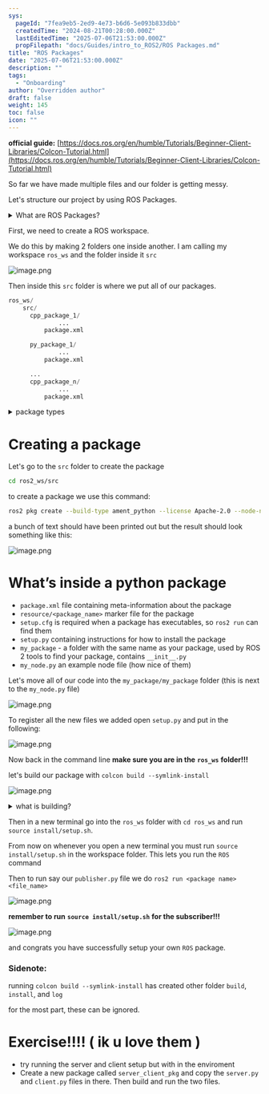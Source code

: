 ```yaml
---
sys:
  pageId: "7fea9eb5-2ed9-4e73-b6d6-5e093b833dbb"
  createdTime: "2024-08-21T00:28:00.000Z"
  lastEditedTime: "2025-07-06T21:53:00.000Z"
  propFilepath: "docs/Guides/intro_to_ROS2/ROS Packages.md"
title: "ROS Packages"
date: "2025-07-06T21:53:00.000Z"
description: ""
tags:
  - "Onboarding"
author: "Overridden author"
draft: false
weight: 145
toc: false
icon: ""
---
```


**official guide:** [https://docs.ros.org/en/humble/Tutorials/Beginner-Client-Libraries/Colcon-Tutorial.html](https://docs.ros.org/en/humble/Tutorials/Beginner-Client-Libraries/Colcon-Tutorial.html)

So far we have made multiple files and our folder is getting messy.

Let's structure our project by using ROS Packages.

<details>
      <summary>What are ROS Packages?</summary>
      ROS Packages are, as the name implies, packages of code that are highly sharable between ROS developers.
  </details>

First, we need to create a ROS workspace.

We do this by making 2 folders one inside another. I am calling my workspace `ros_ws` and the folder inside it `src`

![image.png](https://prod-files-secure.s3.us-west-2.amazonaws.com/d518164a-d88e-44d1-a4ee-3adb3bd8bce0/70706947-fd18-4537-a67b-e12946812d31/image.png?X-Amz-Algorithm=AWS4-HMAC-SHA256&X-Amz-Content-Sha256=UNSIGNED-PAYLOAD&X-Amz-Credential=ASIAZI2LB466ZQN7Y5KH%2F20250707%2Fus-west-2%2Fs3%2Faws4_request&X-Amz-Date=20250707T110820Z&X-Amz-Expires=3600&X-Amz-Security-Token=IQoJb3JpZ2luX2VjEGoaCXVzLXdlc3QtMiJHMEUCIQC1J6tvdFIhumH7TBXUR1wWsxztlMVEtCVwdi2HIrfXdgIgEa7d1xUPdDmM63w1BnyKwfho2sbEUIMY3jf%2F4vatcFcq%2FwMIcxAAGgw2Mzc0MjMxODM4MDUiDNybaYvJmi3KNHLR0yrcA33LgV6jxdSWabWE17Jh7k%2Fpwmnvnzzd%2BLW%2FOOPNH0O5jQnWCD900npHZnGp9aqcMgRZfA%2BpgCieJMuyQcIcx%2FbYRVNJlU4Qbo%2BZeS%2FNd%2B8a1fmgj5mbCGTydTVE%2FLxLg23%2Fl6yLZcCd4andAhLgpEtD%2BAMmGyCNw6RFPhdMiFFpGLoVlvKSlC8b3mQf6reQG%2BjyTD5xbUBf5Y5UTqRFNa34oJntYtE%2FuRbFTK1hcjQ9Gi%2FultO1N8CEPExGMs2m4zzl%2FpTKsZ2kZSjv70eA%2BxF4sftrvI29WpPuowSBdgVLcOQ%2BVkvMlnJu%2BCHOOZ1gthdrwip2YISSrPEfGYG1Mp42NYnA5311MD5Uv71vXBercjO1viFhWaBIQtagXpsFguGlAcFjjkr580O%2FTpcg1ZhwGCF1jrOQutWqGxfly%2B%2F8zdj7NkGr2TaCXXQ5o4IgXlBueuyuwU9hiMwda48UlzkJL8pI8TUCYk6kM55mlst3HlWuSzdzOEg%2BUrfAu5%2BUBEQXRxkVdjeomcYTjJBpAaGcZrgVT9B2fxKMovE3I9mSw0gCNal4VUEPapJG1ARR5CcA9gTfNe%2F8%2BN9V1lPi7xIRie5jDAM6KpgRH32Gy%2F2xSX6a8cV8wCZrRf%2F9MJ%2B4rsMGOqUBAdr7UfXv3%2Bi6d%2Bf9bsogps%2BRtDJhja1Jxu4rZ%2F6NUPeAXYBQdnucoxbtb32bAieVUqCphkqhUqgNwhJRUocJp3VUQ7UiHK%2FpOqLEtGX1w149k0WaGlOHaZtEKknnzlGe8%2Fjtwv9DI95%2Bt31XpoPeZsN8IT6d7Dug8%2BLg3BK9W69BCoJjN8TVPhKWN0wnUu5e2WdVBP2MRQkkr7MH47PJHN7YHDC2&X-Amz-Signature=5484fe86dc2fdc7af1a6e187ba1a090f77a835f5766a2e832acaf96f87cdb688&X-Amz-SignedHeaders=host&x-amz-checksum-mode=ENABLED&x-id=GetObject)

Then inside this `src` folder is where we put all of our packages.

```python
ros_ws/
    src/
      cpp_package_1/
		      ...
          package.xml

      py_package_1/
		      ...
          package.xml

      ...
      cpp_package_n/
		      ...
          package.xml

```

<details>

<summary>package types</summary>

packages can be either `C++` or python.

the intern file structure is different for each but for this guide we will stick to creating python packages

</details>

# Creating a package

Let's go to the `src` folder to create the package

```bash
cd ros2_ws/src
```

to create a package we use this command:

```bash
ros2 pkg create --build-type ament_python --license Apache-2.0 --node-name my_node my_package
```

a bunch of text should have been printed out but the result should look something like this:

![image.png](https://prod-files-secure.s3.us-west-2.amazonaws.com/d518164a-d88e-44d1-a4ee-3adb3bd8bce0/e6cf1e3f-8512-4a3e-b131-079f800bf3e8/image.png?X-Amz-Algorithm=AWS4-HMAC-SHA256&X-Amz-Content-Sha256=UNSIGNED-PAYLOAD&X-Amz-Credential=ASIAZI2LB466ZQN7Y5KH%2F20250707%2Fus-west-2%2Fs3%2Faws4_request&X-Amz-Date=20250707T110820Z&X-Amz-Expires=3600&X-Amz-Security-Token=IQoJb3JpZ2luX2VjEGoaCXVzLXdlc3QtMiJHMEUCIQC1J6tvdFIhumH7TBXUR1wWsxztlMVEtCVwdi2HIrfXdgIgEa7d1xUPdDmM63w1BnyKwfho2sbEUIMY3jf%2F4vatcFcq%2FwMIcxAAGgw2Mzc0MjMxODM4MDUiDNybaYvJmi3KNHLR0yrcA33LgV6jxdSWabWE17Jh7k%2Fpwmnvnzzd%2BLW%2FOOPNH0O5jQnWCD900npHZnGp9aqcMgRZfA%2BpgCieJMuyQcIcx%2FbYRVNJlU4Qbo%2BZeS%2FNd%2B8a1fmgj5mbCGTydTVE%2FLxLg23%2Fl6yLZcCd4andAhLgpEtD%2BAMmGyCNw6RFPhdMiFFpGLoVlvKSlC8b3mQf6reQG%2BjyTD5xbUBf5Y5UTqRFNa34oJntYtE%2FuRbFTK1hcjQ9Gi%2FultO1N8CEPExGMs2m4zzl%2FpTKsZ2kZSjv70eA%2BxF4sftrvI29WpPuowSBdgVLcOQ%2BVkvMlnJu%2BCHOOZ1gthdrwip2YISSrPEfGYG1Mp42NYnA5311MD5Uv71vXBercjO1viFhWaBIQtagXpsFguGlAcFjjkr580O%2FTpcg1ZhwGCF1jrOQutWqGxfly%2B%2F8zdj7NkGr2TaCXXQ5o4IgXlBueuyuwU9hiMwda48UlzkJL8pI8TUCYk6kM55mlst3HlWuSzdzOEg%2BUrfAu5%2BUBEQXRxkVdjeomcYTjJBpAaGcZrgVT9B2fxKMovE3I9mSw0gCNal4VUEPapJG1ARR5CcA9gTfNe%2F8%2BN9V1lPi7xIRie5jDAM6KpgRH32Gy%2F2xSX6a8cV8wCZrRf%2F9MJ%2B4rsMGOqUBAdr7UfXv3%2Bi6d%2Bf9bsogps%2BRtDJhja1Jxu4rZ%2F6NUPeAXYBQdnucoxbtb32bAieVUqCphkqhUqgNwhJRUocJp3VUQ7UiHK%2FpOqLEtGX1w149k0WaGlOHaZtEKknnzlGe8%2Fjtwv9DI95%2Bt31XpoPeZsN8IT6d7Dug8%2BLg3BK9W69BCoJjN8TVPhKWN0wnUu5e2WdVBP2MRQkkr7MH47PJHN7YHDC2&X-Amz-Signature=24b5891dc0740c4b8d5645ede5ac5b0fa7b94e097e45e573d1ecb1a3e12ee794&X-Amz-SignedHeaders=host&x-amz-checksum-mode=ENABLED&x-id=GetObject)

# What’s inside a python package

- `package.xml` file containing meta-information about the package
- `resource/<package_name>` marker file for the package
- `setup.cfg` is required when a package has executables, so `ros2 run` can find them
- `setup.py` containing instructions for how to install the package
- `my_package` - a folder with the same name as your package, used by ROS 2 tools to find your package, contains `__init__.py`
- `my_node.py` an example node file (how nice of them)

Let's move all of our code into the `my_package/my_package` folder (this is next to the `my_node.py` file)

![image.png](https://prod-files-secure.s3.us-west-2.amazonaws.com/d518164a-d88e-44d1-a4ee-3adb3bd8bce0/9ce58f11-0da9-4d3e-b86d-506a9685d378/image.png?X-Amz-Algorithm=AWS4-HMAC-SHA256&X-Amz-Content-Sha256=UNSIGNED-PAYLOAD&X-Amz-Credential=ASIAZI2LB466ZQN7Y5KH%2F20250707%2Fus-west-2%2Fs3%2Faws4_request&X-Amz-Date=20250707T110821Z&X-Amz-Expires=3600&X-Amz-Security-Token=IQoJb3JpZ2luX2VjEGoaCXVzLXdlc3QtMiJHMEUCIQC1J6tvdFIhumH7TBXUR1wWsxztlMVEtCVwdi2HIrfXdgIgEa7d1xUPdDmM63w1BnyKwfho2sbEUIMY3jf%2F4vatcFcq%2FwMIcxAAGgw2Mzc0MjMxODM4MDUiDNybaYvJmi3KNHLR0yrcA33LgV6jxdSWabWE17Jh7k%2Fpwmnvnzzd%2BLW%2FOOPNH0O5jQnWCD900npHZnGp9aqcMgRZfA%2BpgCieJMuyQcIcx%2FbYRVNJlU4Qbo%2BZeS%2FNd%2B8a1fmgj5mbCGTydTVE%2FLxLg23%2Fl6yLZcCd4andAhLgpEtD%2BAMmGyCNw6RFPhdMiFFpGLoVlvKSlC8b3mQf6reQG%2BjyTD5xbUBf5Y5UTqRFNa34oJntYtE%2FuRbFTK1hcjQ9Gi%2FultO1N8CEPExGMs2m4zzl%2FpTKsZ2kZSjv70eA%2BxF4sftrvI29WpPuowSBdgVLcOQ%2BVkvMlnJu%2BCHOOZ1gthdrwip2YISSrPEfGYG1Mp42NYnA5311MD5Uv71vXBercjO1viFhWaBIQtagXpsFguGlAcFjjkr580O%2FTpcg1ZhwGCF1jrOQutWqGxfly%2B%2F8zdj7NkGr2TaCXXQ5o4IgXlBueuyuwU9hiMwda48UlzkJL8pI8TUCYk6kM55mlst3HlWuSzdzOEg%2BUrfAu5%2BUBEQXRxkVdjeomcYTjJBpAaGcZrgVT9B2fxKMovE3I9mSw0gCNal4VUEPapJG1ARR5CcA9gTfNe%2F8%2BN9V1lPi7xIRie5jDAM6KpgRH32Gy%2F2xSX6a8cV8wCZrRf%2F9MJ%2B4rsMGOqUBAdr7UfXv3%2Bi6d%2Bf9bsogps%2BRtDJhja1Jxu4rZ%2F6NUPeAXYBQdnucoxbtb32bAieVUqCphkqhUqgNwhJRUocJp3VUQ7UiHK%2FpOqLEtGX1w149k0WaGlOHaZtEKknnzlGe8%2Fjtwv9DI95%2Bt31XpoPeZsN8IT6d7Dug8%2BLg3BK9W69BCoJjN8TVPhKWN0wnUu5e2WdVBP2MRQkkr7MH47PJHN7YHDC2&X-Amz-Signature=a212829a12a7611db19ea960ea369fe6b8dda24fdf66df56daf1d58cd11dc824&X-Amz-SignedHeaders=host&x-amz-checksum-mode=ENABLED&x-id=GetObject)

To register all the new files we added open `setup.py` and put in the following:

![image.png](https://prod-files-secure.s3.us-west-2.amazonaws.com/d518164a-d88e-44d1-a4ee-3adb3bd8bce0/1cd7c262-4cae-4496-9d75-c178537d24a2/image.png?X-Amz-Algorithm=AWS4-HMAC-SHA256&X-Amz-Content-Sha256=UNSIGNED-PAYLOAD&X-Amz-Credential=ASIAZI2LB466ZQN7Y5KH%2F20250707%2Fus-west-2%2Fs3%2Faws4_request&X-Amz-Date=20250707T110821Z&X-Amz-Expires=3600&X-Amz-Security-Token=IQoJb3JpZ2luX2VjEGoaCXVzLXdlc3QtMiJHMEUCIQC1J6tvdFIhumH7TBXUR1wWsxztlMVEtCVwdi2HIrfXdgIgEa7d1xUPdDmM63w1BnyKwfho2sbEUIMY3jf%2F4vatcFcq%2FwMIcxAAGgw2Mzc0MjMxODM4MDUiDNybaYvJmi3KNHLR0yrcA33LgV6jxdSWabWE17Jh7k%2Fpwmnvnzzd%2BLW%2FOOPNH0O5jQnWCD900npHZnGp9aqcMgRZfA%2BpgCieJMuyQcIcx%2FbYRVNJlU4Qbo%2BZeS%2FNd%2B8a1fmgj5mbCGTydTVE%2FLxLg23%2Fl6yLZcCd4andAhLgpEtD%2BAMmGyCNw6RFPhdMiFFpGLoVlvKSlC8b3mQf6reQG%2BjyTD5xbUBf5Y5UTqRFNa34oJntYtE%2FuRbFTK1hcjQ9Gi%2FultO1N8CEPExGMs2m4zzl%2FpTKsZ2kZSjv70eA%2BxF4sftrvI29WpPuowSBdgVLcOQ%2BVkvMlnJu%2BCHOOZ1gthdrwip2YISSrPEfGYG1Mp42NYnA5311MD5Uv71vXBercjO1viFhWaBIQtagXpsFguGlAcFjjkr580O%2FTpcg1ZhwGCF1jrOQutWqGxfly%2B%2F8zdj7NkGr2TaCXXQ5o4IgXlBueuyuwU9hiMwda48UlzkJL8pI8TUCYk6kM55mlst3HlWuSzdzOEg%2BUrfAu5%2BUBEQXRxkVdjeomcYTjJBpAaGcZrgVT9B2fxKMovE3I9mSw0gCNal4VUEPapJG1ARR5CcA9gTfNe%2F8%2BN9V1lPi7xIRie5jDAM6KpgRH32Gy%2F2xSX6a8cV8wCZrRf%2F9MJ%2B4rsMGOqUBAdr7UfXv3%2Bi6d%2Bf9bsogps%2BRtDJhja1Jxu4rZ%2F6NUPeAXYBQdnucoxbtb32bAieVUqCphkqhUqgNwhJRUocJp3VUQ7UiHK%2FpOqLEtGX1w149k0WaGlOHaZtEKknnzlGe8%2Fjtwv9DI95%2Bt31XpoPeZsN8IT6d7Dug8%2BLg3BK9W69BCoJjN8TVPhKWN0wnUu5e2WdVBP2MRQkkr7MH47PJHN7YHDC2&X-Amz-Signature=75271e76604c8f78f0cc3c54de1900728421bff4345d6771e0885f158a1f1fdf&X-Amz-SignedHeaders=host&x-amz-checksum-mode=ENABLED&x-id=GetObject)

Now back in the command line **make sure you are in the** **`ros_ws`** **folder!!!**

let's build our package with `colcon build --symlink-install`

![image.png](https://prod-files-secure.s3.us-west-2.amazonaws.com/d518164a-d88e-44d1-a4ee-3adb3bd8bce0/2f2a0d27-b173-48fd-b189-5f5c0ce65619/image.png?X-Amz-Algorithm=AWS4-HMAC-SHA256&X-Amz-Content-Sha256=UNSIGNED-PAYLOAD&X-Amz-Credential=ASIAZI2LB466ZQN7Y5KH%2F20250707%2Fus-west-2%2Fs3%2Faws4_request&X-Amz-Date=20250707T110821Z&X-Amz-Expires=3600&X-Amz-Security-Token=IQoJb3JpZ2luX2VjEGoaCXVzLXdlc3QtMiJHMEUCIQC1J6tvdFIhumH7TBXUR1wWsxztlMVEtCVwdi2HIrfXdgIgEa7d1xUPdDmM63w1BnyKwfho2sbEUIMY3jf%2F4vatcFcq%2FwMIcxAAGgw2Mzc0MjMxODM4MDUiDNybaYvJmi3KNHLR0yrcA33LgV6jxdSWabWE17Jh7k%2Fpwmnvnzzd%2BLW%2FOOPNH0O5jQnWCD900npHZnGp9aqcMgRZfA%2BpgCieJMuyQcIcx%2FbYRVNJlU4Qbo%2BZeS%2FNd%2B8a1fmgj5mbCGTydTVE%2FLxLg23%2Fl6yLZcCd4andAhLgpEtD%2BAMmGyCNw6RFPhdMiFFpGLoVlvKSlC8b3mQf6reQG%2BjyTD5xbUBf5Y5UTqRFNa34oJntYtE%2FuRbFTK1hcjQ9Gi%2FultO1N8CEPExGMs2m4zzl%2FpTKsZ2kZSjv70eA%2BxF4sftrvI29WpPuowSBdgVLcOQ%2BVkvMlnJu%2BCHOOZ1gthdrwip2YISSrPEfGYG1Mp42NYnA5311MD5Uv71vXBercjO1viFhWaBIQtagXpsFguGlAcFjjkr580O%2FTpcg1ZhwGCF1jrOQutWqGxfly%2B%2F8zdj7NkGr2TaCXXQ5o4IgXlBueuyuwU9hiMwda48UlzkJL8pI8TUCYk6kM55mlst3HlWuSzdzOEg%2BUrfAu5%2BUBEQXRxkVdjeomcYTjJBpAaGcZrgVT9B2fxKMovE3I9mSw0gCNal4VUEPapJG1ARR5CcA9gTfNe%2F8%2BN9V1lPi7xIRie5jDAM6KpgRH32Gy%2F2xSX6a8cV8wCZrRf%2F9MJ%2B4rsMGOqUBAdr7UfXv3%2Bi6d%2Bf9bsogps%2BRtDJhja1Jxu4rZ%2F6NUPeAXYBQdnucoxbtb32bAieVUqCphkqhUqgNwhJRUocJp3VUQ7UiHK%2FpOqLEtGX1w149k0WaGlOHaZtEKknnzlGe8%2Fjtwv9DI95%2Bt31XpoPeZsN8IT6d7Dug8%2BLg3BK9W69BCoJjN8TVPhKWN0wnUu5e2WdVBP2MRQkkr7MH47PJHN7YHDC2&X-Amz-Signature=473d6b85051caaffc1ddd55c8220f01416d28e031016a0df84f3c5779077e604&X-Amz-SignedHeaders=host&x-amz-checksum-mode=ENABLED&x-id=GetObject)

<details>

<summary>what is building?</summary>

if you are a CS major at Rose-Hulman you will learn the answer to this in CSSE132

but TLDR; is it combines all the code files into one program that can be run easily 

</details>

Then in a new terminal go into the `ros_ws` folder with `cd ros_ws` and run `source install/setup.sh`. 

From now on whenever you open a new terminal you must run `source install/setup.sh` in the workspace folder. This lets you run the `ROS` command

Then to run say our `publisher.py` file we do `ros2 run <package name> <file_name>`

![image.png](https://prod-files-secure.s3.us-west-2.amazonaws.com/d518164a-d88e-44d1-a4ee-3adb3bd8bce0/4f4b1219-3a44-4632-aa0a-ce3471699f59/image.png?X-Amz-Algorithm=AWS4-HMAC-SHA256&X-Amz-Content-Sha256=UNSIGNED-PAYLOAD&X-Amz-Credential=ASIAZI2LB466ZQN7Y5KH%2F20250707%2Fus-west-2%2Fs3%2Faws4_request&X-Amz-Date=20250707T110821Z&X-Amz-Expires=3600&X-Amz-Security-Token=IQoJb3JpZ2luX2VjEGoaCXVzLXdlc3QtMiJHMEUCIQC1J6tvdFIhumH7TBXUR1wWsxztlMVEtCVwdi2HIrfXdgIgEa7d1xUPdDmM63w1BnyKwfho2sbEUIMY3jf%2F4vatcFcq%2FwMIcxAAGgw2Mzc0MjMxODM4MDUiDNybaYvJmi3KNHLR0yrcA33LgV6jxdSWabWE17Jh7k%2Fpwmnvnzzd%2BLW%2FOOPNH0O5jQnWCD900npHZnGp9aqcMgRZfA%2BpgCieJMuyQcIcx%2FbYRVNJlU4Qbo%2BZeS%2FNd%2B8a1fmgj5mbCGTydTVE%2FLxLg23%2Fl6yLZcCd4andAhLgpEtD%2BAMmGyCNw6RFPhdMiFFpGLoVlvKSlC8b3mQf6reQG%2BjyTD5xbUBf5Y5UTqRFNa34oJntYtE%2FuRbFTK1hcjQ9Gi%2FultO1N8CEPExGMs2m4zzl%2FpTKsZ2kZSjv70eA%2BxF4sftrvI29WpPuowSBdgVLcOQ%2BVkvMlnJu%2BCHOOZ1gthdrwip2YISSrPEfGYG1Mp42NYnA5311MD5Uv71vXBercjO1viFhWaBIQtagXpsFguGlAcFjjkr580O%2FTpcg1ZhwGCF1jrOQutWqGxfly%2B%2F8zdj7NkGr2TaCXXQ5o4IgXlBueuyuwU9hiMwda48UlzkJL8pI8TUCYk6kM55mlst3HlWuSzdzOEg%2BUrfAu5%2BUBEQXRxkVdjeomcYTjJBpAaGcZrgVT9B2fxKMovE3I9mSw0gCNal4VUEPapJG1ARR5CcA9gTfNe%2F8%2BN9V1lPi7xIRie5jDAM6KpgRH32Gy%2F2xSX6a8cV8wCZrRf%2F9MJ%2B4rsMGOqUBAdr7UfXv3%2Bi6d%2Bf9bsogps%2BRtDJhja1Jxu4rZ%2F6NUPeAXYBQdnucoxbtb32bAieVUqCphkqhUqgNwhJRUocJp3VUQ7UiHK%2FpOqLEtGX1w149k0WaGlOHaZtEKknnzlGe8%2Fjtwv9DI95%2Bt31XpoPeZsN8IT6d7Dug8%2BLg3BK9W69BCoJjN8TVPhKWN0wnUu5e2WdVBP2MRQkkr7MH47PJHN7YHDC2&X-Amz-Signature=a0ec77d0bda0b200d155a0411e4655e1366f1afbd2284f73953851cffe309502&X-Amz-SignedHeaders=host&x-amz-checksum-mode=ENABLED&x-id=GetObject)

**remember to run** **`source install/setup.sh`** **for the subscriber!!!**

![image.png](https://prod-files-secure.s3.us-west-2.amazonaws.com/d518164a-d88e-44d1-a4ee-3adb3bd8bce0/02121119-dad4-49ec-8356-c956108b4243/image.png?X-Amz-Algorithm=AWS4-HMAC-SHA256&X-Amz-Content-Sha256=UNSIGNED-PAYLOAD&X-Amz-Credential=ASIAZI2LB466ZQN7Y5KH%2F20250707%2Fus-west-2%2Fs3%2Faws4_request&X-Amz-Date=20250707T110821Z&X-Amz-Expires=3600&X-Amz-Security-Token=IQoJb3JpZ2luX2VjEGoaCXVzLXdlc3QtMiJHMEUCIQC1J6tvdFIhumH7TBXUR1wWsxztlMVEtCVwdi2HIrfXdgIgEa7d1xUPdDmM63w1BnyKwfho2sbEUIMY3jf%2F4vatcFcq%2FwMIcxAAGgw2Mzc0MjMxODM4MDUiDNybaYvJmi3KNHLR0yrcA33LgV6jxdSWabWE17Jh7k%2Fpwmnvnzzd%2BLW%2FOOPNH0O5jQnWCD900npHZnGp9aqcMgRZfA%2BpgCieJMuyQcIcx%2FbYRVNJlU4Qbo%2BZeS%2FNd%2B8a1fmgj5mbCGTydTVE%2FLxLg23%2Fl6yLZcCd4andAhLgpEtD%2BAMmGyCNw6RFPhdMiFFpGLoVlvKSlC8b3mQf6reQG%2BjyTD5xbUBf5Y5UTqRFNa34oJntYtE%2FuRbFTK1hcjQ9Gi%2FultO1N8CEPExGMs2m4zzl%2FpTKsZ2kZSjv70eA%2BxF4sftrvI29WpPuowSBdgVLcOQ%2BVkvMlnJu%2BCHOOZ1gthdrwip2YISSrPEfGYG1Mp42NYnA5311MD5Uv71vXBercjO1viFhWaBIQtagXpsFguGlAcFjjkr580O%2FTpcg1ZhwGCF1jrOQutWqGxfly%2B%2F8zdj7NkGr2TaCXXQ5o4IgXlBueuyuwU9hiMwda48UlzkJL8pI8TUCYk6kM55mlst3HlWuSzdzOEg%2BUrfAu5%2BUBEQXRxkVdjeomcYTjJBpAaGcZrgVT9B2fxKMovE3I9mSw0gCNal4VUEPapJG1ARR5CcA9gTfNe%2F8%2BN9V1lPi7xIRie5jDAM6KpgRH32Gy%2F2xSX6a8cV8wCZrRf%2F9MJ%2B4rsMGOqUBAdr7UfXv3%2Bi6d%2Bf9bsogps%2BRtDJhja1Jxu4rZ%2F6NUPeAXYBQdnucoxbtb32bAieVUqCphkqhUqgNwhJRUocJp3VUQ7UiHK%2FpOqLEtGX1w149k0WaGlOHaZtEKknnzlGe8%2Fjtwv9DI95%2Bt31XpoPeZsN8IT6d7Dug8%2BLg3BK9W69BCoJjN8TVPhKWN0wnUu5e2WdVBP2MRQkkr7MH47PJHN7YHDC2&X-Amz-Signature=a75f4670ebe9e92c79e1c4745de8c9e372c5057fb88ff53eb0bcf1ac283f63d5&X-Amz-SignedHeaders=host&x-amz-checksum-mode=ENABLED&x-id=GetObject)

and congrats you have successfully setup your own `ROS` package.

### Sidenote:

running `colcon build --symlink-install` has created other folder `build`, `install`, and `log`

for the most part, these can be ignored.

# Exercise!!!! ( ik u love them )

- try running the server and client setup but with in the enviroment
- Create a new package called `server_client_pkg` and copy the `server.py` and `client.py` files in there. Then build and run the two files.
